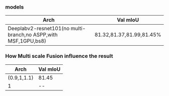 


### models

Arch | Val mIoU
------------ | -------------
Deeplabv2-resnet101(no multi-branch,no ASPP,with MSF,1GPU,bs8) | 81.32,81.37,81.99,81.45%

### How Multi scale Fusion influence the result

Arch | Val mIoU
------------ | -------------
(0.9,1,1.1) | 81.45
1           |   --

